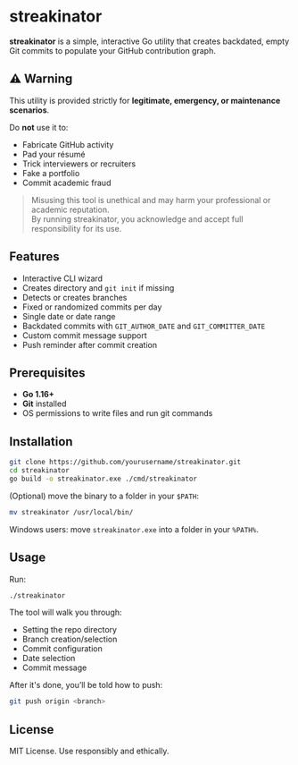 # streakinator

**streakinator** is a simple, interactive Go utility that creates backdated, empty Git commits to populate your GitHub contribution graph.


## ⚠️ Warning

This utility is provided strictly for **legitimate, emergency, or maintenance scenarios**.

Do **not** use it to:
- Fabricate GitHub activity
- Pad your résumé
- Trick interviewers or recruiters
- Fake a portfolio
- Commit academic fraud

> Misusing this tool is unethical and may harm your professional or academic reputation.  
By running streakinator, you acknowledge and accept full responsibility for its use.


## Features

- Interactive CLI wizard  
- Creates directory and `git init` if missing  
- Detects or creates branches  
- Fixed or randomized commits per day  
- Single date or date range  
- Backdated commits with `GIT_AUTHOR_DATE` and `GIT_COMMITTER_DATE`  
- Custom commit message support  
- Push reminder after commit creation  

## Prerequisites

- **Go 1.16+**
- **Git** installed
- OS permissions to write files and run git commands


## Installation

```bash
git clone https://github.com/yourusername/streakinator.git
cd streakinator
go build -o streakinator.exe ./cmd/streakinator
```

(Optional) move the binary to a folder in your `$PATH`:

```bash
mv streakinator /usr/local/bin/
```

Windows users: move `streakinator.exe` into a folder in your `%PATH%`.

## Usage

Run:

```bash
./streakinator
```

The tool will walk you through:
- Setting the repo directory
- Branch creation/selection
- Commit configuration
- Date selection
- Commit message

After it's done, you’ll be told how to push:

```bash
git push origin <branch>
```


## License

MIT License. Use responsibly and ethically.